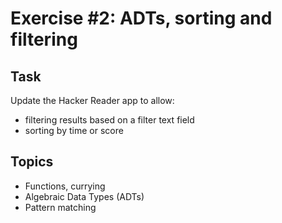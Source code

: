 # Exercise #2: ADTs, sorting and filtering

## Task

Update the Hacker Reader app to allow:

* filtering results based on a filter text field
* sorting by time or score

## Topics

* Functions, currying
* Algebraic Data Types (ADTs)
* Pattern matching